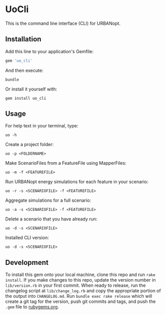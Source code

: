 # UoCli

This is the command line interface (CLI) for URBANopt.

## Installation

Add this line to your application's Gemfile:

```ruby
gem 'uo_cli'
```

And then execute:

```terminal
bundle
```

Or install it yourself with:

```terminal
gem install uo_cli
```

## Usage

For help text in your terminal, type:

```terminal
uo -h
```

Create a project folder:

```terminal
uo -p <FOLDERNAME>
```

Make ScenarioFiles from a FeatureFile using MapperFiles:

```terminal
uo -m -f <FEATUREFILE>
```

Run URBANopt energy simulations for each feature in your scenario:

```terminal
uo -r -s <SCENARIOFILE> -f <FEATUREFILE>
```

Aggregate simulations for a full scenario:

```terminal
uo -a -s <SCENARIOFILE> -f <FEATUREFILE>
```

Delete a scenario that you have already run:

```terminal
uo -d -s <SCENARIOFILE>
```

Installed CLI version:

```terminal
uo -d -s <SCENARIOFILE>
```

## Development

To install this gem onto your local machine, clone this repo and run `rake install`. If you make changes to this repo, update the version number in `lib/version.rb` in your first commit. When ready to release, run the changelog script at `lib/change_log.rb` and copy the appropriate portion of the output into `CHANGELOG.md`. Run `bundle exec rake release` which will create a git tag for the version, push git commits and tags, and push the `.gem` file to [rubygems.org](https://rubygems.org).
